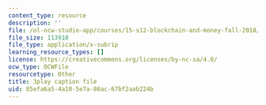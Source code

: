 ```yaml
---
content_type: resource
description: ''
file: /ol-ocw-studio-app/courses/15-s12-blockchain-and-money-fall-2018/85efa6a54a105e7a86ac67bf2aab224b_0UvVOMZqpEA.vtt
file_size: 113910
file_type: application/x-subrip
learning_resource_types: []
license: https://creativecommons.org/licenses/by-nc-sa/4.0/
ocw_type: OCWFile
resourcetype: Other
title: 3play caption file
uid: 85efa6a5-4a10-5e7a-86ac-67bf2aab224b
---
```

